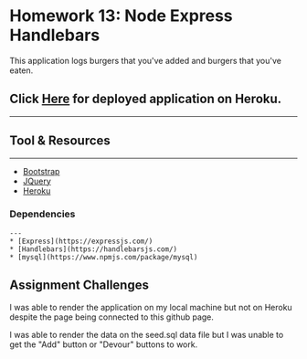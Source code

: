 # Homework 13: Node Express Handlebars

This application logs burgers that you've added and burgers that you've eaten.

## Click [Here](https://mysterious-taiga-64896.herokuapp.com/?) for deployed application on Heroku.
---

## Tool & Resources
---
* [Bootstrap](https://getbootstrap.com/)
* [JQuery](https://getbootstrap.com/)
* [Heroku](https://www.heroku.com/)
    
### Dependencies
    ---
    * [Express](https://expressjs.com/)
    * [Handlebars](https://handlebarsjs.com/)
    * [mysql](https://www.npmjs.com/package/mysql)

## Assignment Challenges

I was able to render the application on my local machine but not on Heroku despite the page being connected to this github page.

I was able to render the data on the seed.sql data file but I was unable to get the "Add" button or "Devour" buttons to work.
